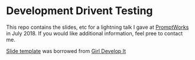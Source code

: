 Development Drivent Testing
========

This repo contains the slides, etc for a lightning talk I gave at [PromptWorks](https://promptworks.com/) in July 2018. If you would like additional information, feel pree to contact me.

[Slide template](https://github.com/girldevelopit/gdi-slides-template/) was borrowed from [Girl Develop It](https://www.girldevelopit.com/)
